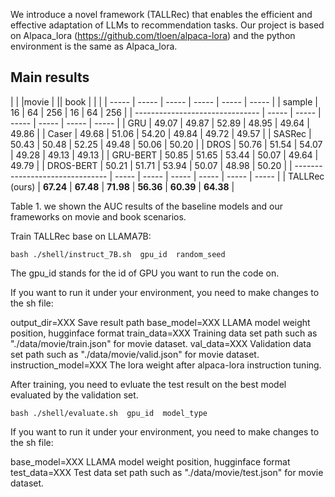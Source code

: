 We introduce a novel framework (TALLRec) that enables the efficient and effective adaptation of LLMs to recommendation tasks.
Our project is based on Alpaca_lora (https://github.com/tloen/alpaca-lora) and the python environment is the same as Alpaca_lora.

## Main results
|                                 |  |movie |  ||   book |  |
|                                 | ----- | ----- | ----- | ----- | ----- | ----- |
| sample                          | 16     | 64     | 256 | 16 | 64 | 256 |
| ------------------------------- | ----- | ----- | ----- | ----- | ----- | ----- |
| GRU                             | 49.07 | 49.87 | 52.89 | 48.95 | 49.64 | 49.86 |
| Caser                           | 49.68 | 51.06 | 54.20 | 49.84 | 49.72 | 49.57 |
| SASRec                          | 50.43  | 50.48 | 52.25 | 49.48 | 50.06 | 50.20 |
| DROS                            | 50.76    | 51.54  | 54.07 | 49.28 | 49.13 | 49.13 |
| GRU-BERT                         | 50.85  | 51.65 | 53.44 | 50.07 | 49.64 | 49.79 |
| DROS-BERT                         | 50.21  | 51.71 | 53.94 | 50.07 | 48.98 | 50.20 |
| ------------------------------- | ----- | ----- | ----- | ----- | ----- | ----- |
| TALLRec (ours)               | **67.24** | **67.48** | **71.98** | **56.36** | **60.39** | **64.38** |

Table 1. we shown the AUC results of the baseline models and our frameworks on movie and book scenarios.

Train TALLRec base on LLAMA7B:
```
bash ./shell/instruct_7B.sh  gpu_id  random_seed
```
The gpu_id stands for the id of GPU you want to run the code on.

If you want to run it under your environment, you need to make changes to the sh file:

output_dir=XXX  Save result path
base_model=XXX  LLAMA model weight position, hugginface format
train_data=XXX  Training data set path such as "./data/movie/train.json" for movie dataset.
val_data=XXX  Validation data set path such as "./data/movie/valid.json" for movie dataset.
instruction_model=XXX The lora weight after alpaca-lora instruction tuning.

After training, you need to evluate the test result on the best model evaluated by the validation set.

```
bash ./shell/evaluate.sh  gpu_id  model_type
```
If you want to run it under your environment, you need to make changes to the sh file:

base_model=XXX LLAMA model weight position, hugginface format
test_data=XXX Test data set path such as "./data/movie/test.json" for movie dataset.
